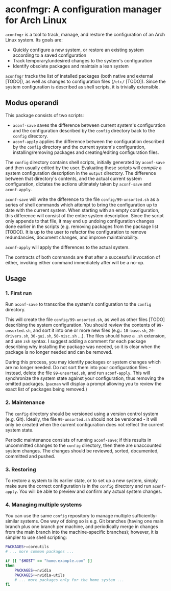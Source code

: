 # aconfmgr: A configuration manager for Arch Linux

`aconfmgr` is a tool to track, manage, and restore the configuration of an Arch Linux system.
Its goals are:

- Quickly configure a new system, or restore an existing system according to a saved configuration
- Track temporary/undesired changes to the system's configuration
- Identify obsolete packages and maintain a lean system

`aconfmgr` tracks the list of installed packages (both native and external [TODO]), as well as changes to configuration files (`/etc/` [TODO]).
Since the system configuration is described as shell scripts, it is trivially extensible.

## Modus operandi

This package consists of two scripts:

- `aconf-save` saves the difference between current system's configuration and the configuration described by the `config` directory back to the `config` directory.
- `aconf-apply` applies the difference between the configuration described by the `config` directory and the current system's configuration, installing/removing packages and creating/editing configuration files.

The `config` directory contains shell scripts, initially generated by `aconf-save` and then usually edited by the user. Evaluating these scripts will *compile* a system configuration description in the `output` directory. The difference between that directory's contents, and the actual current system configuration, dictates the actions ultimately taken by `aconf-save` and `aconf-apply`.

`aconf-save` will write the difference to the file `config/99-unsorted.sh` as a series of shell commands which attempt to bring the configuration up to date with the current system. When starting with an empty configuration, this difference will consist of the entire system description. Since the script only appends to that file, it may end up undoing configuration changes done earlier in the scripts (e.g. removing packages from the package list [TODO]). It is up to the user to refactor the configuration to remove redundancies, document changes, and improve maintainability.

`aconf-apply` will apply the differences to the actual system.

The contracts of both commands are that after a successful invocation of either, invoking either command immediately after will be a no-op.

## Usage

### 1. First run

Run `aconf-save` to transcribe the system's configuration to the `config` directory.

This will create the file `config/99-unsorted.sh`, as well as other files [TODO] describing the system configuration. You should review the contents of `99-unsorted.sh`, and sort it into one or more new files (e.g.: `10-base.sh`, `20-drivers.sh`, `30-gui.sh`, `50-misc.sh` ...). The files should have a `.sh` extension, and use `zsh` syntax. I suggest adding a comment for each package describing why installing the package was needed, so it is clear when the package is no longer needed and can be removed.

During this process, you may identify packages or system changes which are no longer needed. Do not sort them into your configuration files - instead, delete the file `99-unsorted.sh`, and run `aconf-apply`. This will synchronize the system state against your configuration, thus removing the omitted packages. (`pacman` will display a prompt allowing you to review the exact list of packages being removed.)

### 2. Maintenance

The `config` directory should be versioned using a version control system (e.g. Git). Ideally, the file `99-unsorted.sh` should not be versioned - it will only be created when the current configuration does not reflect the current system state.

Periodic maintenance consists of running `aconf-save`; if this results in uncommitted changes to the `config` directory, then there are unaccounted system changes. The changes should be reviewed, sorted, documented, committed and pushed.

### 3. Restoring

To restore a system to its earlier state, or to set up a new system, simply make sure the correct configuration is in the `config` directory and run `aconf-apply`. You will be able to preview and confirm any actual system changes.

### 4. Managing multiple systems

You can use the same `config` repository to manage multiple sufficiently-similar systems. One way of doing so is e.g. Git branches (having one main branch plus one branch per machine, and periodically merge in changes from the main branch into the machine-specific branches); however, it is simpler to use shell scripting:

```bash
PACKAGES+=coreutils
# ... more common packages ...

if [[ "$HOST" == "home.example.com" ]]
then
	PACKAGES+=nvidia
	PACKAGES+=nvidia-utils
	# ... more packages only for the home system ...
fi
```
